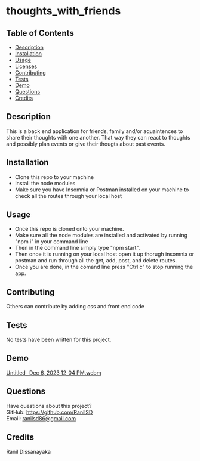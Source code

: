 # thoughts_with_friends

## Table of Contents

- [Description](#description)
- [Installation](#installation)
- [Usage](#usage)
- [Licenses](#licenses)
- [Contributing](#contributing)
- [Tests](#tests)
- [Demo](#demo)
- [Questions](#questions)
- [Credits](#credits)

## Description

This is a back end application for friends, family and/or aquaintences to share their thoughts with one another. That way they can react to thoughts and possibly plan events or give their thougts about past events.

## Installation

- Clone this repo to your machine
- Install the node modules
- Make sure you have Insomnia or Postman installed on your machine to check all the routes through your local host

## Usage

- Once this repo is cloned onto your machine.
- Make sure all the node modules are installed and activated by running "npm i" in your command line
- Then in the command line simply type "npm start".
- Then once it is running on your local host open it up thorugh insomnia or postman and run through all the get, add, post, and delete routes.
- Once you are done, in the comand line press "Ctrl c" to stop running the app.

## Contributing

Others can contribute by adding css and front end code

## Tests

No tests have been written for this project.

## Demo
[Untitled_ Dec 6, 2023 12_04 PM.webm](https://github.com/RanilSD/thoughts_with_friends/assets/139150974/1cbbfc70-6ba6-4f2d-a485-599919fe3f62)

## Questions

Have questions about this project?  
 GitHub: https://github.com/RanilSD  
 Email: ranilsd86@gmail.com

## Credits

Ranil Dissanayaka
